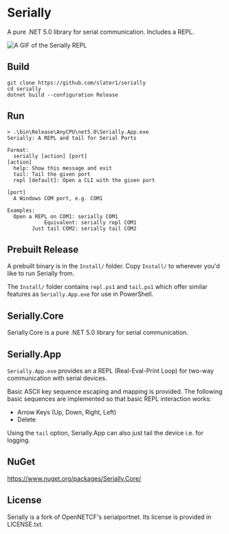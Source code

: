﻿# Serially

A pure .NET 5.0 library for serial communication. Includes a REPL.

![A GIF of the Serially REPL](https://github.com/slater1/serially/blob/main/Images/repl.gif)

## Build

```
git clone https://github.com/slater1/serially
cd serially
dotnet build --configuration Release
```
## Run

```
> .\bin\Release\AnyCPU\net5.0\Serially.App.exe
Serially: A REPL and tail for Serial Ports

Format:
  serially [action] [port]
[action]
  help: Show this message and exit
  tail: Tail the given port
  repl [default]: Open a CLI with the given port

[port]
  A Windows COM port, e.g. COM1

Examples:
  Open a REPL on COM1: serially COM1
            Equivalent: serially repl COM1
        Just tail COM2: serially tail COM2
```

## Prebuilt Release

A prebuilt binary is in the ```Install/``` folder. Copy ```Install/``` to wherever you'd like to run Serially from.

The ```Install/``` folder contains ```repl.ps1``` and ```tail.ps1``` which offer similar features as ```Serially.App.exe```
for use in PowerShell.

## Serially.Core

Serially.Core is a pure .NET 5.0 library for serial communication. 

## Serially.App

```Serially.App.exe``` provides an a REPL (Real-Eval-Print Loop) for two-way communication with serial devices.

Basic ASCII key sequence escaping and mapping is provided. The following basic sequences are implemented so that basic REPL interaction works: 

- Arrow Keys (Up, Down, Right, Left)
- Delete

Using the ```tail``` option, Serially.App can also just tail the device i.e. for logging.

## NuGet

https://www.nuget.org/packages/Serially.Core/

## License

Serially is a fork of OpenNETCF's serialportnet. Its license is provided in LICENSE.txt.
